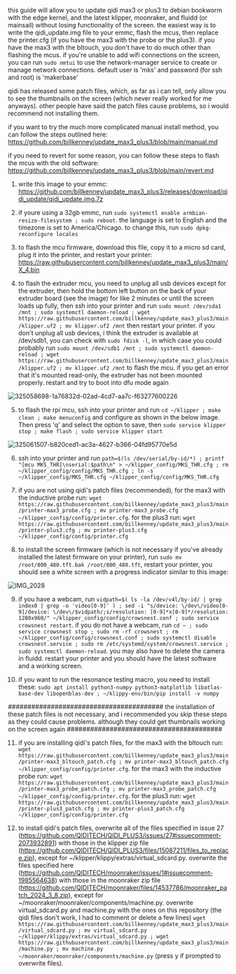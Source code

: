 this guide will allow you to update qidi max3 or plus3 to debian bookworm with the edge kernel, and the latest klipper, moonraker, and fluidd (or mainsail) without losing functionality of the screen. the easiest way is to write the qidi_update.img file to your emmc, flash the mcus, then replace the printer.cfg (if you have the max3 with the probe or the plus3). if you have the max3 with the bltouch, you don't have to do much other than flashing the mcus. if you're unable to add wifi connections on the screen, you can run `sudo nmtui` to use the network-manager service to create or manage network connections. default user is 'mks' and password (for ssh and root) is 'makerbase'

qidi has released some patch files, which, as far as i can tell, only allow you to see the thumbnails on the screen (which never really worked for me anyways). other people have said the patch files cause problems, so i would recommend not installing them. 

if you want to try the much more complicated manual install method, you can follow the steps outlined here: https://github.com/billkenney/update_max3_plus3/blob/main/manual.md

if you need to revert for some reason, you can follow these steps to flash the mcus with the old software: https://github.com/billkenney/update_max3_plus3/blob/main/revert.md

1. write this image to your emmc: https://github.com/billkenney/update_max3_plus3/releases/download/qidi_update/qidi_update.img.7z

2. if youre using a 32gb emmc, run `sudo systemctl enable armbian-resize-filesystem ; sudo reboot`. the language is set to English and the timezone is set to America/Chicago. to change this, run `sudo dpkg-reconfigure locales`

3. to flash the mcu firmware, download this file, copy it to a micro sd card, plug it into the printer, and restart your printer: https://raw.githubusercontent.com/billkenney/update_max3_plus3/main/X_4.bin

4. to flash the extruder mcu, you need to unplug all usb devices except for the extruder, then hold the bottom left button on the back of your extruder board (see the image) for like 2 minutes or until the screen loads up fully, then ssh into your printer and run `sudo mount /dev/sda1 /mnt ; sudo systemctl daemon-reload ; wget https://raw.githubusercontent.com/billkenney/update_max3_plus3/main/klipper.uf2 ; mv klipper.uf2 /mnt` then restart your printer. if you don't unplug all usb devices, i think the extruder is available at /dev/sdb1, you can check with `sudo fdisk -l`, in which case you could probably run `sudo mount /dev/sdb1 /mnt ; sudo systemctl daemon-reload ; wget https://raw.githubusercontent.com/billkenney/update_max3_plus3/main/klipper.uf2 ; mv klipper.uf2 /mnt` to flash the mcu. if you get an error that it's mounted read-only, the extruder has not been mounted properly. restart and try to boot into dfu mode again

![325058698-1a76832d-02ad-4cd7-aa7c-f63277600226](https://github.com/billkenney/update_max3_plus3/assets/30010560/46a879b1-d77c-468d-b7ab-371fcdcf8673)

5. to flash the rpi mcu, ssh into your printer and run `cd ~/klipper ; make clean ; make menuconfig` and configure as shown in the below image. Then press 'q' and select the option to save, then `sudo service klipper stop ; make flash ; sudo service klipper start`

![325061507-b820ced1-ac3a-4627-b366-04fd95770e5d](https://github.com/billkenney/update_max3_plus3/assets/30010560/de954ba9-a158-42d0-b564-d3a71169f4bc)

6. ssh into your printer and run `path=$(ls /dev/serial/by-id/*) ; printf "[mcu MKS_THR]\nserial:$path\n" > ~/klipper_config/MKS_THR.cfg ; rm ~/klipper_config/config/MKS_THR.cfg ; ln -s ~/klipper_config/MKS_THR.cfg ~/klipper_config/config/MKS_THR.cfg`

7. if you are not using qidi's patch files (recommended), for the max3 with the inductive probe run: `wget https://raw.githubusercontent.com/billkenney/update_max3_plus3/main/printer-max3_probe.cfg ; mv printer-max3_probe.cfg ~/klipper_config/config/printer.cfg`. for the plus3 run: `wget https://raw.githubusercontent.com/billkenney/update_max3_plus3/main/printer-plus3.cfg ; mv printer-plus3.cfg ~/klipper_config/config/printer.cfg`

8. to install the screen firmware (which is not necessary if you've already installed the latest firmware on your printer), run `sudo mv /root/800_480.tft.bak /root/800_480.tft`, restart your printer, you should see a white screen with a progress indicator similar to this image:

![IMG_2028](https://github.com/billkenney/update_max3_plus3/assets/30010560/f5cf29b5-9c42-475f-9e84-a78b302265bf)

9. if you have a webcam, run `vidpath=$( ls -la /dev/v4l/by-id/ | grep index0 | grep -o 'video[0-9]' ) ; sed -i "s/device: \/dev\/video[0-9]/device: \/dev\/$vidpath/;s/resolution: [0-9]*x[0-9]*/resolution: 1280x960/" ~/klipper_config/config/crowsnest.conf ; sudo service crowsnest restart`. if you do not have a webcam, run `cd ~ ; sudo service crowsnest stop ; sudo rm -rf crowsnest ; rm ~/klipper_config/config/crowsnest.conf ; sudo systemctl disable crowsnest.service ; sudo rm /etc/systemd/system/crowsnest.service ; sudo systemctl daemon-reload`. you may also have to delete the camera in fluidd. restart your printer and you should have the latest software and a working screen. 

10. if you want to run the resonance testing macro, you need to install these: `sudo apt install python3-numpy python3-matplotlib libatlas-base-dev libopenblas-dev ; ~/klippy-env/bin/pip install -v numpy`

########################################
the installation of these patch files is not necessary, and i recommended you skip these steps as they could cause problems. although they could get thumbnails working on the screen again
########################################

11. if you are installing qidi's patch files, for the max3 with the bltouch run: `wget https://raw.githubusercontent.com/billkenney/update_max3_plus3/main/printer-max3_bltouch_patch.cfg ; mv printer-max3_bltouch_patch.cfg ~/klipper_config/config/printer.cfg`. for the max3 with the inductive probe run: `wget https://raw.githubusercontent.com/billkenney/update_max3_plus3/main/printer-max3_probe_patch.cfg ; mv printer-max3_probe_patch.cfg ~/klipper_config/config/printer.cfg`. for the plus3 run: `wget https://raw.githubusercontent.com/billkenney/update_max3_plus3/main/printer-plus3_patch.cfg ; mv printer-plus3_patch.cfg ~/klipper_config/config/printer.cfg`

12. to install qidi's patch files, overwrite all of the files specified in issue 27 (https://github.com/QIDITECH/QIDI_PLUS3/issues/27#issuecomment-2073932891) with those in the klipper zip file (https://github.com/QIDITECH/QIDI_PLUS3/files/15087211/files_to_replace.zip), except for ~/klipper/klippy/extras/virtual_sdcard.py. overwrite the files specified here (https://github.com/QIDITECH/moonraker/issues/1#issuecomment-1985564638) with those in the moonraker zip file (https://github.com/QIDITECH/moonraker/files/14537786/moonraker_patch_2024_3_8.zip), except for ~/moonraker/moonraker/components/machine.py. overwrite virtual_sdcard.py and machine.py with the ones on this repository (the qidi files don't work, I had to comment or delete a few lines) `wget https://raw.githubusercontent.com/billkenney/update_max3_plus3/main/virtual_sdcard.py ; mv virtual_sdcard.py ~/klipper/klippy/extras/virtual_sdcard.py ; wget https://raw.githubusercontent.com/billkenney/update_max3_plus3/main/machine.py ; mv machine.py ~/moonraker/moonraker/components/machine.py` (press y if prompted to overwrite files).